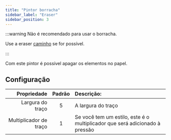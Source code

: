 ```yaml
---
title: "Pintor borracha"
sidebar_label: "Eraser"
sidebar_position: 3
---
```



:::warning Não é recomendado para usar o borracha.

Use a eraser [caminho](path_eraser) se for possível.

:::

Com este pintor é possível apagar os elementos no papel.

## Configuração

|            Propriedade | Padrão | Descrição:                                                                  |
| ----------------------:|:------:|:--------------------------------------------------------------------------- |
|       Largura do traço |   5    | A largura do traço                                                          |
| Multiplicador de traço |   1    | Se você tem um estilo, este é o multiplicador que será adicionado à pressão |
